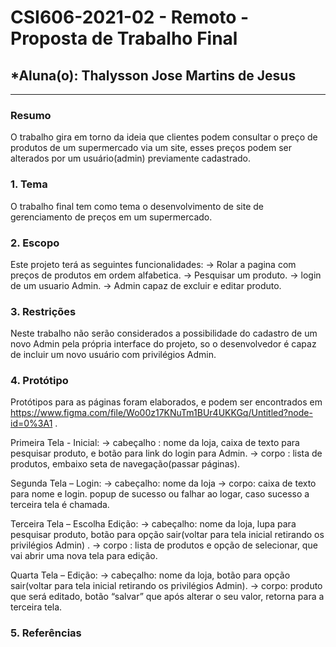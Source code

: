 # **CSI606-2021-02 - Remoto - Proposta de Trabalho Final**

## *Aluna(o): Thalysson Jose Martins de Jesus

--------------

<!-- Descrever um resumo sobre o trabalho. -->

### Resumo

  O trabalho gira em torno da ideia que clientes podem consultar o preço de produtos de um supermercado via um site, esses preços podem ser alterados por um usuário(admin) previamente cadastrado. 

<!-- Apresentar o tema. -->
### 1. Tema

  O trabalho final tem como tema o desenvolvimento de site de gerenciamento de preços em um supermercado.

<!-- Descrever e limitar o escopo da aplicação. -->
### 2. Escopo

  Este projeto terá as seguintes funcionalidades:
    -> Rolar a pagina com preços de produtos em ordem alfabetica.
    -> Pesquisar um produto.
    -> login de um usuario Admin.
    -> Admin capaz de excluir e editar produto.

<!-- Apresentar restrições de funcionalidades e de escopo. -->
### 3. Restrições

  Neste trabalho não serão considerados a possibilidade do cadastro de um novo Admin pela própria interface do projeto, so o desenvolvedor é capaz de incluir um novo usuário com privilégios Admin.

<!-- Construir alguns protótipos para a aplicação, disponibilizá-los no Github e descrever o que foi considerado. //-->
### 4. Protótipo

  Protótipos para as páginas foram elaborados, e podem ser encontrados em https://www.figma.com/file/Wo00z17KNuTm1BUr4UKKGq/Untitled?node-id=0%3A1 .
  
  Primeira Tela - Inicial:
	→ cabeçalho : nome da loja, caixa de texto para pesquisar produto, e botão para link do login para Admin.
 	→ corpo : lista de produtos, embaixo seta de navegação(passar páginas).

Segunda Tela – Login:
	→ cabeçalho: nome da loja
	→ corpo: caixa de texto para nome e login. popup de sucesso ou falhar ao logar, caso sucesso a terceira tela é chamada.

Terceira Tela – Escolha Edição:
	→ cabeçalho: nome da loja, lupa para pesquisar produto, botão para opção sair(voltar para tela inicial retirando os privilégios Admin) .
	→ corpo : lista de produtos e opção de selecionar, que vai abrir uma nova tela para edição.

Quarta Tela – Edição:
	→ cabeçalho: nome da loja, botão para opção sair(voltar para tela inicial retirando os privilégios Admin).
	→ corpo: produto que será editado, botão “salvar” que após alterar o seu valor, retorna para a terceira tela.


### 5. Referências

